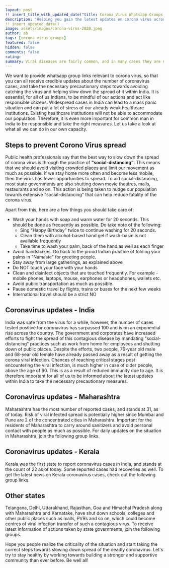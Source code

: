 ```yaml
---
layout: post
!! insert_title_with_updated_date("title: Corona Virus Whatsapp Groups - Updates for Indian state") !!
description: "Helping you gain the latest updates on corona virus across different states in India on whatsapp groups with information from credible sources. Whether you are from Maharashtra, Bengal, Karnataka or Telangana, we have list of updates from all Indian states so that you can take the necessary precautions."
!! insert_updated_date()
image: assets/images/corona-virus-2020.jpeg
author: ab 
tags: [corona virus groups]
featured: false
hidden: false
comments: false 
rating: 
summary: Viral diseases are fairly common, and in many cases they are not too threatening to human lives as in the case of common cold. However, over the years, we have observed terrifying cases of different viral infections such as zika virus, swine flu, ebola, rotavirus and so on across the world. Currently, we have another strain of virus, known as the corona virus, which has become one of the most dangerous virus because of its ability to spread fast and lead to highly critical cases, including death in some cases. 
---
```


We want to provide whatsapp group links relevant to corona virus, so that you can all receive credible updates about the number of coronavirus cases, and take the necessary precautionary steps towards avoiding catching the virus and helping slow down the spread of it within India. It is essential, for all of us Indians, to be mindful of our actions and act like responsible citizens. Widespread cases in India can lead to a mass panic situation and can put a lot of stress of our already weak healthcare institutions. Existing healthcare institutions will not be able to accommodate our population. Therefore, it is even more important for common man in India to be responsible and take the right measures. Let us take a look at what all we can do in our own capacity. 


## Steps to prevent Corono Virus spread

Public health professionals say that the best way to slow down the spread of corona virus is through the practice of <b>"social-distancing"</b>. This means that we should avoid visiting crowded places and limit our movement as much as possible. If we stay home more often and become less mobile, then the virus has fewer opportunities to spread. To aid social-distancing, most state governments are also shutting down movie theatres, malls, restaurants and so on. This action is being taken to nudge our population towards extensive "social-distancing" that can help reduce fatality of the corona virus. 

Apart from this, here are a few things you should take care of: 

<ul>
<li> Wash your hands with soap and warm water for 20 seconds. This should be done as frequently as possible. Do take note of the following:
<ul><li> Sing “Happy Birthday” twice to continue washing for 20 seconds. </li>
<li> Clean them with alcohol-based hand gel if wash-basin is not available frequently</li> 
<li> Take time to wash your palm, back of the hand as well as each finger</li>
</ul></li>
<li> Avoid handshakes. Go back to the proud Indian practice of folding your palms in "Namaste" for greeting people. </li>
<li> Stay away from large gatherings, as explained above </li>
<li> Do NOT touch your face with your hands </li>
<li> Clean and disinfect objects that are touched frequently. For example - mobile phones, laptops, mouse, earphones or headphones, wallets etc. </li>
<li> Avoid public transportation as much as possible. </li> 
<li> Pause domestic travel by flights, trains or buses for the next few weeks</li>
<li> International travel should be a strict NO </li></ul>

## Coronavirus updates - India

India was safe from the virus for a while, however, the number of cases tested positive for coronavirus has surpassed 100 and is on an exponential rise across the country. The government and corporates have increased efforts to fight the spread of this contagious disease by mandating "social-distancing" practices such as work from home for employees and shutting down of public places. Despite the efforts, two people, 76-year old male and 68-year old female have already passed away as a result of getting the corona viral infection. Chances of reaching critical stages post encountering the viral infection, is much higher in case of older people, above the age of 60. This is as a result of reduced immunity due to age. It is therefore important for all of us to be informed about the latest updates within India to take the necessary precautionary measures.  

## Coronavirus updates - Maharashtra

Maharashtra has the most number of reported cases, and stands at 31, as of today. Risk of viral infected spread is potentially higher since Mumbai and Pune are 2 of the concentrated cities in Maharashtra. Important for the residents of Maharashtra to carry around sanitizers and avoid personal contact with people as much as possible. For daily updates on the situation in Maharashtra, join the following group links. 


## Coronavirus updates - Kerala 

Kerala was the first state to report coronavirus cases in India, and stands at the count of 22 as of today. Some reported cases had recoveries as well. To get the latest news on Kerala coronavirus cases, check out the following group links. 

## Other states

Telangana, Delhi, Uttarakhand, Rajasthan, Goa and Himachal Pradesh along with Maharashtra and Karnatake, have shut down schools, colleges and other public places such as malls, PVRs and so on, which could become centres of viral infection transfer of such a contagious virus. To receive latest information of actions taken by state governments, join the following groups.


Hope you people realize the criticality of the situation and start taking the correct steps towards slowing down spread of the deadly coronavirus. Let's try to stay healthy by working towards building a stronger and supportive community than ever before. 
Be well all! 

<br/>
